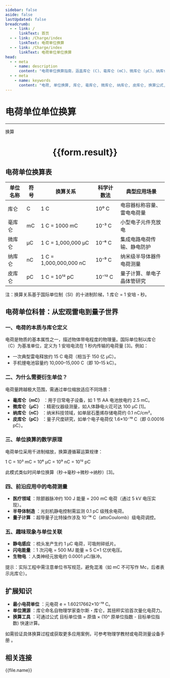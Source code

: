 ```yaml
---
sidebar: false
aside: false
lastUpdated: false
breadcrumb:
  - - link: /
      linkText: 首页
  - - link: /Charge/index
      linkText: 电荷单位换算
  - - link: /Charge/index
      linkText: 电荷单位单位换算
head:
  - - meta
    - name: description
      content: "电荷单位换算指南，涵盖库仑 (C)、毫库仑 (mC)、微库仑 (μC)、纳库仑 (nC)、皮库仑 (pC) 的详细换算公式与说明。"
  - - meta
    - name: keywords
      content: "电荷, 单位换算, 库仑, 毫库仑, 微库仑, 纳库仑, 皮库仑, 换算公式, 单位换算指南"  
---
```

# 电荷单位单位换算
---
<script setup>
import { onMounted, reactive, inject ,ref  } from 'vue'
import { NButton,NForm ,NFormItem,NInput,NInputNumber,NSelect,NCard,useMessage ,NGrid ,NGi } from 'naive-ui'
import { defineClientComponent } from 'vitepress'
import { Charge } from '../../files';
const convert = inject('convert')
const options =  [
  { "label": "库仑 (C)", "value": "c" },
  { "label": "毫库仑 (mC)", "value": "mC" },
  { "label": "微库仑 (μC)", "value": "μC" },
  { "label": "纳库仑 (nC)", "value": "nC" },
  { "label": "皮库仑 (pC)", "value": "pC" }
];
const formRef = ref(null);
const rules = {
  number:{
    required: true,
    type: 'number',
    trigger: "blur"
  },
  to:{
    required: true,
    trigger: "select"
  },
  from:{
    required: true,
    trigger: "select"
  }
}
const form = reactive({
  number:null,
  to:'',
  from:'',
  result:'',
  title:'面积单位换算',
})
const convertHandler = (e) => {
   e.preventDefault();
  formRef.value?.validate((errors)=>{
    if (!errors) {
      form.result = `${form.number}${form.from} = ${convert(form.number).from(form.from).to(form.to)}${form.to}`
    }
  })
}
</script>

<n-form size="large" :model="form" ref='formRef' :rules="rules">
  <n-form-item label="数值"  path="number">
    <n-input-number size="large" style="width:100%" :min="0" v-model:value="form.number"   placeholder="请输入要换算的数值" />
  </n-form-item>
  <n-form-item label="从" path="from">
    <n-select  size="large" :options="options" v-model:value="form.from" placeholder="请选择原始单位" />
  </n-form-item>
  <n-form-item label="到" path="to">
    <n-select  size="large" :options="options" v-model:value="form.to" placeholder="请选择换算单位" />
  </n-form-item>
  <n-form-item>
    <n-button type="primary" style="width:100%" @click="convertHandler">换算</n-button>
  </n-form-item>
</n-form>
<n-card  embedded :bordered="false" hoverable>
  <div  style="text-align:center">
    <h1>{{form.result}}</h1>
  </div>
</n-card>


## 电荷单位换算表

| 单位名称   | 符号 | 换算关系                             | 科学计数法  | 典型应用场景                     |
|------------|------|--------------------------------------|-------------|----------------------------------|
| 库仑       | C    | 1 C                                  | 10⁰ C       | 电容器标称容量、雷电电荷量       |
| 毫库仑     | mC   | 1 C = 1000 mC                        | 10⁻³ C      | 小型电子元件充放电               |
| 微库仑     | μC   | 1 C = 1,000,000 μC                   | 10⁻⁶ C      | 集成电路电荷传输、静电防护       |
| 纳库仑     | nC   | 1 C = 1,000,000,000 nC               | 10⁻⁹ C      | 纳米级半导体器件电荷测量         |
| 皮库仑     | pC   | 1 C = 10¹² pC                        | 10⁻¹² C     | 量子计算、单电子晶体管研究       |

注：换算关系基于国际单位制（SI）的十进制阶梯，1 库仑 = 1 安培・秒。

## 电荷单位科普：从宏观雷电到量子世界

### 一、电荷的本质与库仑定义

电荷是物质的基本属性之一，描述物体带电程度的物理量。国际单位制以库仑（C）为基准单位，定义为 1 安培电流在 1 秒内传输的电荷量 [3]。例如：

  * 一次典型雷电释放约 15 C 电荷（相当于 150 亿 μC）。
  * 手机锂电池容量约 10,000–15,000 C（即 10–15 kC）。

### 二、为什么需要衍生单位？

电荷量跨越极大范围，需通过单位缩放适应不同场景：

  * **毫库仑（mC）** ：用于日常电子设备，如 1 节 AA 电池放电约 2.5 mC。
  * **微库仑（μC）** ：精密仪器级测量，如人体静电火花可达 100 μC [1]。
  * **纳库仑（nC）** ：纳米科技领域，如单层石墨烯存储电荷约 0.1 nC/cm²。
  * **皮库仑（pC）** ：量子尺度研究，如单个电子电荷仅 1.6×10⁻¹⁹ C（即 0.00016 pC）。

### 三、单位换算的数学原理

电荷单位采用千进制缩放，换算遵循幂运算规律：

1 C = 10³ mC = 10⁶ μC = 10⁹ nC = 10¹² pC

此模式类似时间单位换算（秒→毫秒→微秒→纳秒）[3]。

### 四、前沿应用中的电荷测量

  * **医疗领域** ：除颤器脉冲约 100 J 能量 = 200 mC 电荷（通过 5 kV 电压实现）。
  * **半导体制造** ：光刻机静电控制需监测 0.1 pC 级残余电荷。
  * **量子计算** ：超导量子比特操作涉及 10⁻¹⁸ C（attoCoulomb）级电荷调控。

### 五、趣味现象与单位关联

  * **静电感应** ：梳头发产生约 1 μC 电荷，可吸附碎纸片。
  * **闪电能量** ：1 次闪电 = 500 MJ 能量 ≈ 5 C×1 亿伏电压。
  * **生物电** ：人类神经元放电约 0.0001 μC/脉冲。

提示：实际工程中需注意单位书写规范，避免混淆（如 mC 不可写作 Mc，后者表示兆库仑）。

## 扩展知识

  * **最小电荷单位** ：元电荷 e = 1.60217662×10⁻¹⁹ C。
  * **单位溯源** ：库仑命名自物理学家查尔斯・库仑，其扭秤实验首次量化电荷力。
  * **换算工具** ：可通过公式 目标单位值 = 原值 × (10^ 原单位指数 - 目标单位指数) 快速计算。

如需验证具体换算过程或获取更多应用案例，可参考物理学教材或电荷测量设备手册 。



## 相关连接
<n-grid x-gap="12" :cols="3">
  <n-gi v-for="(file, index) in Charge" :key="index">
    <n-button
      text
      tag="a"
      :href="file.path"
      type="primary"
    >
      {{file.name}}
    </n-button>
  </n-gi>
</n-grid>